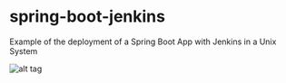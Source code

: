 # spring-boot-jenkins
Example of the deployment of a Spring Boot App with Jenkins in a Unix System

![alt tag](https://cloud.githubusercontent.com/assets/1146514/10939616/0aefad86-82ea-11e5-8d6b-40ca67df04f2.png)

